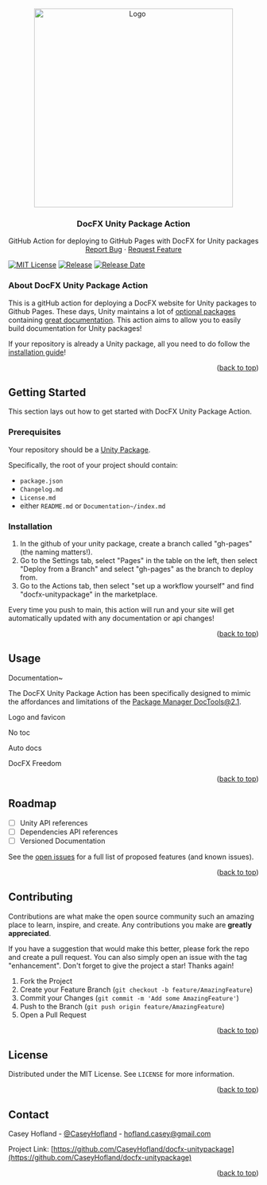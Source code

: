 <!-- Improved compatibility of back to top link: See: https://github.com/othneildrew/Best-README-Template/pull/73 -->
<a name="readme-top"></a>
<!--
*** Thanks for checking out the Best-README-Template. If you have a suggestion
*** that would make this better, please fork the repo and create a pull request
*** or simply open an issue with the tag "enhancement".
*** Don't forget to give the project a star!
*** Thanks again! Now go create something AMAZING! :D
-->
<!--
*** I'm using markdown "reference style" links for readability.
*** Reference links are enclosed in brackets [ ] instead of parentheses ( ).
*** See the bottom of this document for the declaration of the reference variables
*** for contributors-url, forks-url, etc. This is an optional, concise syntax you may use.
*** https://www.markdownguide.org/basic-syntax/#reference-style-links
-->

<!-- PROJECT LOGO -->
<br />
<div align="center">
  <a href="https://github.com/CaseyHofland/docfx-unitypackage">
    <img src="images/logo.png" alt="Logo" width="400">
  </a>

<h3 align="center">DocFX Unity Package Action</h3>
  <p align="center">
    GitHub Action for deploying to GitHub Pages with DocFX for Unity packages
    <br/>
    <a href="https://github.com/CaseyHofland/docfx-unitypackage/issues">Report Bug</a>
    ·
    <a href="https://github.com/CaseyHofland/docfx-unitypackage/issues">Request Feature</a>
  </p>
</div>



<!-- PROJECT SHIELDS -->
[![MIT License][license-shield]][license-url]
[![Release][release-shield]][release-url]
[![Release Date][release-date-shield]][release-date-url]



<!-- ABOUT THE PROJECT -->
### About DocFX Unity Package Action

This is a gitHub action for deploying a DocFX website for Unity packages to Github Pages. These days, Unity maintains a lot of [optional packages](https://docs.unity3d.com/Manual/pack-safe.html) containing [great documentation](https://docs.unity3d.com/Packages/com.unity.cinemachine@2.9/manual/). This action aims to allow you to easily build documentation for Unity packages!

If your repository is already a Unity package, all you need to do follow the [installation guide](#installation)!

<p align="right">(<a href="#readme-top">back to top</a>)</p>



<!-- GETTING STARTED -->
## Getting Started

This section lays out how to get started with DocFX Unity Package Action.

### Prerequisites

Your repository should be a [Unity Package](https://docs.unity3d.com/Manual/cus-layout.html).

Specifically, the root of your project should contain:
- `package.json`
- `Changelog.md`
- `License.md`
-  either `README.md` or `Documentation~/index.md`

### Installation

1. In the github of your unity package, create a branch called "gh-pages" (the naming matters!).
2. Go to the Settings tab, select "Pages" in the table on the left, then select "Deploy from a Branch" and select "gh-pages" as the branch to deploy from.
3. Go to the Actions tab, then select "set up a workflow yourself" and find "docfx-unitypackage" in the marketplace.

Every time you push to main, this action will run and your site will get automatically updated with any documentation or api changes!

<p align="right">(<a href="#readme-top">back to top</a>)</p>



<!-- USAGE EXAMPLES -->
## Usage

Documentation~

The DocFX Unity Package Action has been specifically designed to mimic the affordances and limitations of the [Package Manager DocTools@2.1](https://docs.unity3d.com/Packages/com.unity.package-manager-doctools@2.1/manual/developer-notes.html#pmdt).

Logo and favicon

No toc

Auto docs

DocFX Freedom

<p align="right">(<a href="#readme-top">back to top</a>)</p>



<!-- ROADMAP -->
## Roadmap

- [ ] Unity API references
- [ ] Dependencies API references
- [ ] Versioned Documentation

See the [open issues](https://github.com/CaseyHofland/docfx-unitypackage/issues) for a full list of proposed features (and known issues).

<p align="right">(<a href="#readme-top">back to top</a>)</p>



<!-- CONTRIBUTING -->
## Contributing

Contributions are what make the open source community such an amazing place to learn, inspire, and create. Any contributions you make are **greatly appreciated**.

If you have a suggestion that would make this better, please fork the repo and create a pull request. You can also simply open an issue with the tag "enhancement".
Don't forget to give the project a star! Thanks again!

1. Fork the Project
2. Create your Feature Branch (`git checkout -b feature/AmazingFeature`)
3. Commit your Changes (`git commit -m 'Add some AmazingFeature'`)
4. Push to the Branch (`git push origin feature/AmazingFeature`)
5. Open a Pull Request

<p align="right">(<a href="#readme-top">back to top</a>)</p>



<!-- LICENSE -->
## License

Distributed under the MIT License. See `LICENSE` for more information.

<p align="right">(<a href="#readme-top">back to top</a>)</p>



<!-- CONTACT -->
## Contact

Casey Hofland - [@CaseyHofland](https://mastodon.gamedev.place/@CaseyHofland) - hofland.casey@gmail.com

Project Link: [https://github.com/CaseyHofland/docfx-unitypackage](https://github.com/CaseyHofland/docfx-unitypackage)

<p align="right">(<a href="#readme-top">back to top</a>)</p>



<!-- MARKDOWN LINKS & IMAGES -->
<!-- https://www.markdownguide.org/basic-syntax/#reference-style-links -->
[license-shield]: https://img.shields.io/github/license/CaseyHofland/docfx-unitypackage.svg?style=for-the-badge
[license-url]: https://github.com/CaseyHofland/docfx-unitypackage/blob/master/LICENSE
[release-shield]: https://img.shields.io/github/release/CaseyHofland/docfx-unitypackage.svg?style=for-the-badge
[release-url]: https://github.com/CaseyHofland/docfx-unitypackage/blob/master/releases/latest
[release-date-shield]: https://img.shields.io/github/release-date/CaseyHofland/docfx-unitypackage.svg?style=for-the-badge
[release-date-url]: https://github.com/CaseyHofland/docfx-unitypackage/releases
